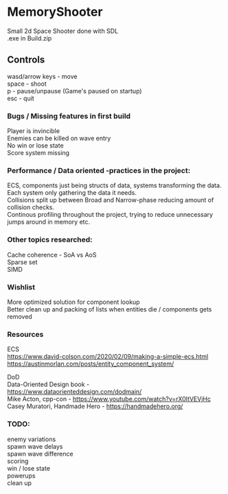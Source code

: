 # MemoryShooter
Small 2d Space Shooter done with SDL  
.exe in Build.zip  

## Controls  
wasd/arrow keys - move   
space - shoot  
p - pause/unpause (Game's paused on startup)  
esc - quit  

### Bugs / Missing features in first build 
Player is invincible  
Enemies can be killed on wave entry  
No win or lose state  
Score system missing  

### Performance / Data oriented -practices in the project:   
ECS, components just being structs of data, systems transforming the data.
Each system only gathering the data it needs.  
Collisions split up between Broad and Narrow-phase reducing amount of collision checks.   
Continous profiling throughout the project, trying to reduce unnecessary jumps around in memory etc.  
 
### Other topics researched:  
Cache coherence - SoA vs AoS  
Sparse set  
SIMD  

### Wishlist  
More optimized solution for component lookup  
Better clean up and packing of lists when entities die / components gets removed    

### Resources
ECS  
https://www.david-colson.com/2020/02/09/making-a-simple-ecs.html  
https://austinmorlan.com/posts/entity_component_system/  

DoD  
Data-Oriented Design book - https://www.dataorienteddesign.com/dodmain/  
Mike Acton, cpp-con - https://www.youtube.com/watch?v=rX0ItVEVjHc  
Casey Muratori, Handmade Hero - https://handmadehero.org/  

### TODO:  
enemy variations  
spawn wave delays  
spawn wave difference  
scoring  
win / lose state  
powerups  
clean up
